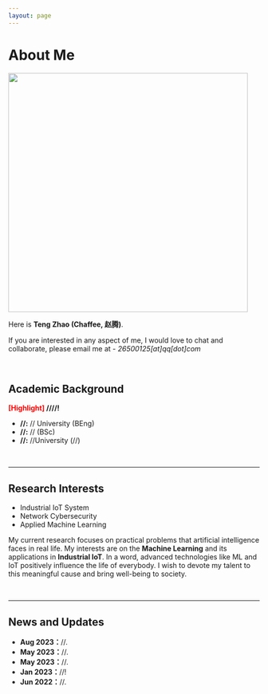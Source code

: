 ```yaml
---
layout: page
---
```


# About Me

<img src="https://vk28001chaffee.github.io/zhaoteng.jpg" class="floatpic" width="480" height="480">

Here is **Teng Zhao (Chaffee, 赵腾)**.



If you are interested in any aspect of me, I would love to chat and collaborate, please email me at - *26500125[at]qq[dot]com*

<br>

## Academic Background

**<font color='red'>[Highlight]</font> ////!**

- **//:** // University (BEng)
- **//:** // (BSc)
- **//:** //University (//)


<br>

---

## Research Interests

- Industrial IoT System
- Network Cybersecurity
- Applied Machine Learning

My current research focuses on practical problems that artificial intelligence faces in real life. My interests are on the **Machine Learning** and its applications in **Industrial IoT**. In a word, advanced technologies like ML and IoT positively influence the life of everybody.  I wish to devote my talent to this meaningful cause and bring well-being to society.

<br>

---

## News and Updates

- **Aug 2023：**//.
- **May 2023：**//.
- **May 2023：**//.
- **Jan 2023：**//!
- **Jun 2022：**//.

<br>

